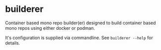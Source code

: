 # builderer

Container based mono repo builder(er) designed to build container based mono repos using either docker or podman.

It's configuration is supplied via commandline. See `builderer --help` for details.
